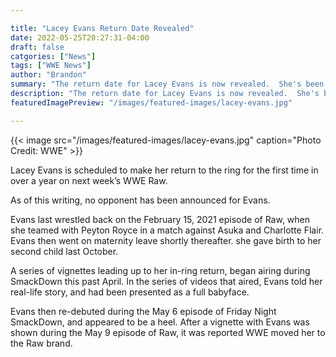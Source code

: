 ```yaml
--- 

title: "Lacey Evans Return Date Revealed"
date: 2022-05-25T20:27:31-04:00
draft: false
catgories: ["News"]
tags: ["WWE News"]
author: "Brandon"
summary: "The return date for Lacey Evans is now revealed.  She's been out of action for about a year now."
description: "The return date for Lacey Evans is now revealed.  She's been out of action for about a year now."
featuredImagePreview: "/images/featured-images/lacey-evans.jpg"

---
```


{{< image src="/images/featured-images/lacey-evans.jpg" caption="Photo Credit: WWE" >}}

Lacey Evans is scheduled to make her return to the ring for the first time in over a year on next week’s WWE Raw.

As of this writing, no opponent has been announced for Evans.

Evans last wrestled back on the February 15, 2021 episode of Raw, when she teamed with Peyton Royce in a match against Asuka and Charlotte Flair. Evans then went on maternity leave shortly thereafter. she gave birth to her second child last October.

A series of vignettes leading up to her in-ring return, began airing during SmackDown this past April. In the series of videos that aired, Evans told her real-life story, and had been presented as a full babyface.

Evans then re-debuted during the May 6 episode of Friday Night SmackDown, and appeared to be a heel. After a vignette with Evans was shown during the May 9 episode of Raw, it was reported WWE moved her to the Raw brand. 



